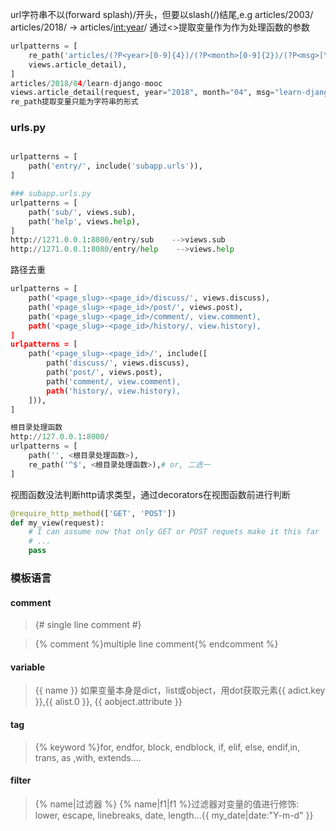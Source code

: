 url字符串不以(forward splash)/开头，但要以slash(/)结尾,e.g articles/2003/
articles/2018/ -> articles/<int:year>/
通过<>提取变量作为作为处理函数的参数

```python
urlpatterns = [
    re_path('articles/(?P<year>[0-9]{4})/(?P<month>[0-9]{2})/(?P<msg>[\w-_]+)/'),\
    views.article_detail),
]
articles/2018/04/learn-django-mooc
views.article_detail(request, year="2018", month="04", msg="learn-django-mooc")
re_path提取变量只能为字符串的形式
```


### urls.py

```python

urlpatterns = [
    path('entry/', include('subapp.urls')),
]

### subapp.urls.py
urlpatterns = [
    path('sub/', views.sub),
    path('help', views.help),
]
http://1271.0.0.1:8080/entry/sub    -->views.sub
http://1271.0.0.1:8080/entry/help    -->views.help
```

路径去重
```python
urlpatterns = [
    path('<page_slug>-<page_id>/discuss/', views.discuss),
    path('<page_slug>-<page_id>/post/', views.post),
    path('<page_slug>-<page_id>/comment/, view.comment),
    path('<page_slug>-<page_id>/history/, view.history),
]
urlpatterns = [
    path('<page_slug>-<page_id>/', include([
        path('discuss/', views.discuss),
        path('post/', views.post),
        path('comment/, view.comment),
        path('history/, view.history),
    ])),
]

根目录处理函数
http://127.0.0.1:8000/
urlpatterns = [
    path('', <根目录处理函数>),
    re_path('^$', <根目录处理函数>),# or, 二选一
]
```



视图函数没法判断http请求类型，通过decorators在视图函数前进行判断

```python
@require_http_method(['GET', 'POST'])
def my_view(request):
    # I can assume now that only GET or POST requets make it this far
    # ...
    pass

```

### 模板语言

#### comment

> {# single line comment #}

> {% comment %}multiple line comment{% endcomment %}

#### variable

> {{ name }} 如果变量本身是dict，list或object，用dot获取元素{{ adict.key }},{{ alist.0 }}, {{ aobject.attribute }}

#### tag

> {% keyword %}for, endfor, block, endblock, if, elif, else, endif,in,
trans, as ,with, extends....

#### filter
> {% name|过滤器 %} {% name|f1|f1 %}过滤器对变量的值进行修饰: lower, escape, linebreaks, date, length...{{ my_date|date:"Y-m-d" }}